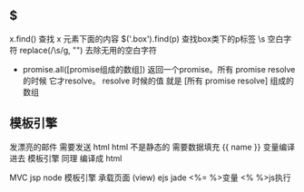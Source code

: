 ## $
x.find() 查找 x 元素下面的内容
$('.box').find(p) 查找box类下的p标签
\s 空白字符
replace(/\s/g, "") 去除无用的空白字符

- promise.all([promise组成的数组])
返回一个promise。所有 promise resolve 的时候 它才resolve。
resolve 时候的值 就是 [所有 promise resolve]  组成的数组

## 模板引擎
发漂亮的邮件 需要发送 html
html 不是静态的 需要数据填充
{{ name }} 变量编译进去
模板引擎 同理
编译成 html

MVC
jsp
node 模板引擎 承载页面 (view)
ejs jade
<%= %>变量
<% %>js执行